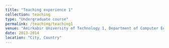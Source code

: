 ```yaml
---
title: "Teaching experience 1"
collection: teaching
type: "Undergraduate course"
permalink: /teaching/teaching1
venue: "Amirkabir University of Technology 1, Department of Computer Engineering and Information Technology"
date: 2013-2014
location: "City, Country"
---
```


[comment]: <> (This is a description of a teaching experience. You can use markdown like any other post.)


